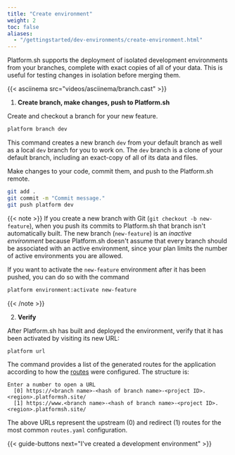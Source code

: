 ```yaml
---
title: "Create environment"
weight: 2
toc: false
aliases:
  - "/gettingstarted/dev-environments/create-environment.html"
---
```


Platform.sh supports the deployment of isolated development environments from your branches, complete with exact copies of all of your data. This is useful for testing changes in isolation before merging them.

{{< asciinema src="videos/asciinema/branch.cast" >}}

1. **Create branch, make changes, push to Platform.sh**

  Create and checkout a branch for your new feature.

  ```bash
  platform branch dev
  ```

  This command creates a new branch `dev` from your default branch
  as well as a local `dev` branch for you to work on.
  The `dev` branch is a clone of your default branch, including an exact-copy of all of its data and files.

  Make changes to your code, commit them, and push to the Platform.sh remote.

  ```bash
  git add .
  git commit -m "Commit message."
  git push platform dev
  ```

  {{< note >}}
  If you create a new branch with Git (`git checkout -b new-feature`),
  when you push its commits to Platform.sh that branch isn't automatically built.
  The new branch (`new-feature`) is an *inactive environment*
  because Platform.sh doesn't assume that every branch should be associated with an active environment,
  since your plan limits the number of active environments you are allowed.

  If you want to activate the `new-feature` environment after it has been pushed, you can do so with the command
  ```bash
  platform environment:activate new-feature
  ```
  {{< /note >}}

2. **Verify**

  After Platform.sh has built and deployed the environment, verify that it has been activated by visiting its new URL:

  ```bash
  platform url
  ```

  The command provides a list of the generated routes for the application
  according to how the [routes](/configuration/routes/_index.md) were configured.
  The structure is:

  ```text
  Enter a number to open a URL
    [0] https://<branch name>-<hash of branch name>-<project ID>.<region>.platformsh.site/
    [1] https://www.<branch name>-<hash of branch name>-<project ID>.<region>.platformsh.site/
  ```

  The above URLs represent the upstream (0) and redirect (1) routes for the most common `routes.yaml` configuration.

{{< guide-buttons next="I've created a development environment" >}}
